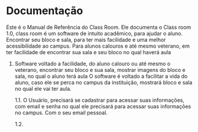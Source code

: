 # Documentação

Este é o Manual de Referência do Class Room. Ele documenta o Class room 1.0, class room é um software de intuito acadêmico, para ajudar o aluno. Encontrar seu bloco e sala, para ter mais facilidade e uma melhor acessibilidade ao campus. Para alunos calouros e até mesmo veterano, em ter facilidade de encontrar sua sala e seu bloco no qual haverá aula

1. Software voltado a facilidade, do aluno calouro ou até mesmo o veterano, encontrar seu bloco e sua sala, mostrar imagens do bloco e sala, no qual o aluno terá aula O software é voltado a facilitar a vida do aluno, caso ele se perca no campus da instituição, mostrará bloco e sala no qual ele vai ter aula.

     1.1. O Usuário, precisará se cadastrar para acessar suas informações, com email e senha no qual ele precisará para acessar suas informações no campus. Com o seu email pessoal. 

     1.2. 
